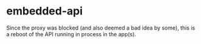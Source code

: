 # embedded-api

Since the proxy was blocked (and also deemed a bad idea by some), this is a reboot of the API running in process in the app(s).
